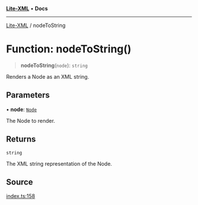 [**Lite-XML**](../README.md) • **Docs**

***

[Lite-XML](../globals.md) / nodeToString

# Function: nodeToString()

> **nodeToString**(`node`): `string`

Renders a Node as an XML string.

## Parameters

• **node**: [`Node`](../type-aliases/Node.md)

The Node to render.

## Returns

`string`

The XML string representation of the Node.

## Source

[index.ts:158](https://github.com/softcraft-development/lite-xml/blob/81307c9d4dca4226935ff16c3b4c98ed8b12225e/src/index.ts#L158)
